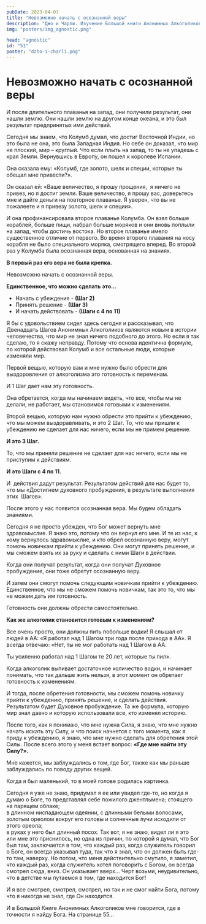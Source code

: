 ```yaml
---
pubDate: 2023-04-07
title: "Невозможно начать с осознанной веры"
description: "Джо и Чарли. Изучение Большой книги Анонимных Алкоголиков. (050)"
img: "posters/img_agnostic.png"

head: "agnostic"
id: "51"
poster: "dzho-i-charli.png"
---
```


# Невозможно начать с осознанной веры

И после длительного плаванья на запад, они получили результат, они нашли землю. Они нашли землю на другом конце океана, и это был результат предпринятых ими действий.

Сегодня мы знаем, что Колумб думал, что достиг Восточной Индии, но это была не она, это была Западная Индия. Но себе он доказал, что мир не плоский, мир – круглый. Что если плыть на запад, то ты не упадешь с края Земли. Вернувшись в Европу, он пошел к королеве Испании.

Она сказала ему: «Колумб, где золото, шелк и специи, которые ты обещал мне привести?».

Он сказал ей: «Ваше величество, я прошу прощения,  я ничего не привез, но я достиг земли. Ваше величество, я прошу вас, доверьтесь мне и дайте деньги на повторное плаванье. Я уверен, что вы не пожалеете и я привезу золото, шелк и специи».

И она профинансировала второе плаванье Колумба. Он взял больше кораблей, больше пищи, набрал больше моряков и они вновь поплыли на запад, чтобы достичь востока. Но второе плаванье имело существенное отличие от первого. Во время второго плавания на носу корабля не было специального моряка, смотрящего вперед. Во второй раз у Колумба была осознанная вера, основанная на знаниях.

**В первый раз его вера не была крепка.**

Невозможно начать с осознанной веры.

**Единственное, что можно сделать это…**

- Начать с убеждения - **(Шаг 2)**
- Принять решение - **(Шаг 3)**
- И начать действовать - **(Шаги с 4 по 11)**

Я бы с удовольствием сидел здесь сегодня и рассказывал, что Двенадцать Шагов Анонимных Алкоголиков являются новым в истории человечества, что мир не знал ничего подобного до этого. Но если я так сделаю, то я скажу неправду. Потому что основа идентична формуле, по которой действовал Колумб и все остальные люди, которые изменяли мир.

Первой вещью, которую вам и мне нужно было обрести для выздоровления от алкоголизма это готовность к переменам.

И 1 Шаг дает нам эту готовность.

Она обретается, когда мы начинаем видеть, что все, чтобы мы не делали, не работает, мы становимся готовыми к изменениям.

Второй вещью, которую нам нужно обрести это прийти к убеждению, что мы можем выздоравливать, и это 2 Шаг.
То, что мы пришли к убеждению не сделает для нас ничего, если мы не примем решение.

**И это 3 Шаг.**

То, что мы приняли решение не сделает для нас ничего, если мы не приступим к действиям.

**И это Шаги с 4 по 11.**

И  действия дадут результат. Результатом действий для нас будет то, что мы «Достигнем духовного пробуждения, в результате выполнения  этих  Шагов».

После этого у нас появится осознанная вера. Мы будем обладать знаниями.

Сегодня я не просто убежден, что Бог может вернуть мне здравомыслие. Я знаю это, потому что он вернул его мне.
И те из нас, к кому вернулось здравомыслие, и кто обрел осознанную веру, могут помочь новичкам прийти к убеждению. Они могут принять решение, и мы сможем взять их за руку и сделать с ними Шаги в действии.

Когда они получат результат, когда они получат Духовное пробуждение, они тоже обретут осознанную веру.

И затем они смогут помочь следующим новичкам прийти к убеждению. <br>
Единственное, что мы не сможем помочь новичкам, так это то, что мы не можем дать им готовность.

Готовность они должны обрести самостоятельно.

**Как же алкоголик становится готовым к изменениям?**

Все очень просто, они должны пить побольше водки! Я слышал от людей в АА: «Я работал над 1 Шагом три года после прихода в АА». Я всегда отвечаю: «Нет, ты не мог работать над 1 Шагом в АА.

Ты усиленно работал над 1 Шагом те 20 лет, которые ты пил».

Когда алкоголик выпивает достаточное количество водки, и начинает понимать, что так дальше жить нельзя, в этот момент он обретает готовность к изменениям.

И тогда, после обретения готовности, мы сможем помочь новичку прийти к убеждению, принять решение, и сделать действия. Результатом будет Духовное пробуждение. Та же формула, которую мир знал давно и которую использовали все, кто изменял историю.

После того, как я понимаю, что мне нужна Сила, я знаю, что мне нужно начать искать эту Силу, и что поиск начнется с того момента, как я приду к убеждению, я знаю, что мне нужно сделать для обретения этой Силы. После всего этого у меня встает вопрос: **«Где мне найти эту Силу?».**

Мне кажется, мы заблуждались о том, где Бог, также как мы раньше заблуждались по поводу других вещей.

Когда я был маленький, то в моей голове родилась картинка.

Сегодня я уже не знаю, придумал я ее или увидел где-то, но когда я думаю о Боге, то представлял себе пожилого джентльмена; стоящего на парящем облаке; <br>
в длинном ниспадающем одеянии, с длинными белыми волосами, золотым ореолом вокруг его головы и солнечные лучи исходили от этого ореола; <br>
в руках у него был длинный посох. Так вот, я не знаю, видел ли я это или мне это приснилось, но одна из причин, по которой я думал, что Бог был там, заключается в том, что каждый раз, когда служитель говорил о Боге, он всегда указывал туда, так что я знал, что он должен быть где-то там, наверху. Но потом, что меня действительно смутило, я заметил, что каждый раз, когда служитель хотел поговорить с Богом, он всегда смотрел сюда, вниз. Он указывает вверх... Черт возьми, неудивительно, что в детстве мы путаемся в том, где находится Бог!

И я все смотрел, смотрел, смотрел, но так и не смог найти Бога, потому что я никогда не знал, где Он находится.

И в Большой Книге Анонимных Алкоголиков мне говорится, где в точности я найду Бога. На странице 55…
